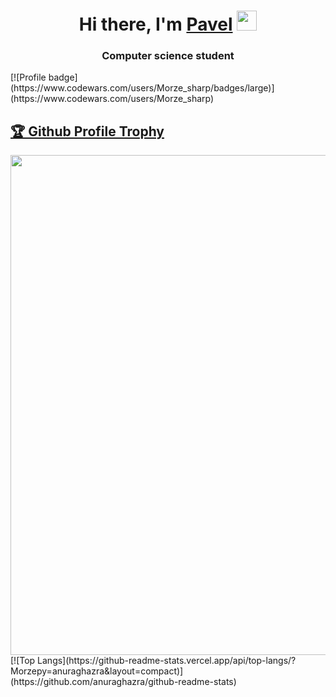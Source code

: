 <h1 align="center">Hi there, I'm <a href="https://daniilshat.ru/" target="_blank">Pavel</a> 
<img src="https://github.com/blackcater/blackcater/raw/main/images/Hi.gif" height="32"/></h1>
<h3 align="center">Computer science student </h3>
[![Profile badge](https://www.codewars.com/users/Morze_sharp/badges/large)](https://www.codewars.com/users/Morze_sharp)
<a href="https://github.com/Morzepy/github-profile-trophy"><h2>🏆 Github Profile Trophy</h2></a>
<a href="https://github.com/Morzepy/github-profile-trophy">
  <img width=800 src="https://github-profile-trophy.vercel.app/?username=ryo-ma&column=8&theme=gruvbox&no-frame=true"/>
</a>
[![Top Langs](https://github-readme-stats.vercel.app/api/top-langs/?Morzepy=anuraghazra&layout=compact)](https://github.com/anuraghazra/github-readme-stats)


